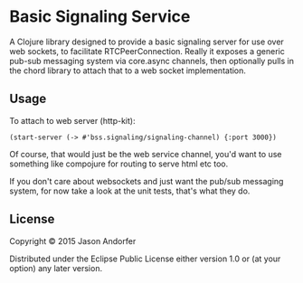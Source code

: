 # Basic Signaling Service

A Clojure library designed to provide a basic signaling server for use
over web sockets, to facilitate RTCPeerConnection. Really it exposes a 
generic pub-sub messaging system via core.async channels, then optionally
pulls in the chord library to attach that to a web socket implementation.

## Usage

To attach to web server (http-kit):

````
(start-server (-> #'bss.signaling/signaling-channel) {:port 3000})
````

Of course, that would just be the web service channel, you'd want to use
something like compojure for routing to serve html etc too.

If you don't care about websockets and just want the pub/sub messaging
system, for now take a look at the unit tests, that's what they do.

## License

Copyright © 2015 Jason Andorfer

Distributed under the Eclipse Public License either version 1.0 or (at
your option) any later version.
